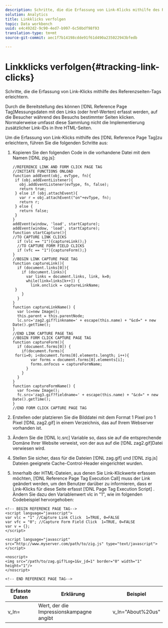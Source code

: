 ```yaml
---
description: Schritte, die die Erfassung von Link-Klicks mithilfe des Referenzseiten-Tags erleichtern.
solution: Analytics
title: Linkklicks verfolgen
topic: Data workbench
uuid: e4c492d2-9c90-4ed7-b997-6c50bdf98f93
translation-type: tm+mt
source-git-commit: aec1f7b14198cdde91f61d490a235022943bfedb

---
```



# Linkklicks verfolgen{#tracking-link-clicks}

Schritte, die die Erfassung von Link-Klicks mithilfe des Referenzseiten-Tags erleichtern.

Durch die Bereitstellung des können [!DNL Reference Page Tag]Messungsdaten mit den Links (oder href-Werten) erfasst werden, auf die Besucher während des Besuchs bestimmter Seiten klicken. Normalerweise umfasst diese Sammlung nicht die Implementierung zusätzlicher Link-IDs in Ihre HTML-Seiten.

Um die Erfassung von Link-Klicks mithilfe des [!DNL Reference Page Tag]zu erleichtern, führen Sie die folgenden Schritte aus:

1. Kopieren Sie den folgenden Code in die vorhandene Datei mit dem Namen [!DNL zig.js]:

   ```
   //REFERENCE LINK AND FORM CLICK PAGE TAG 
   //INITIATE FUNCTIONS ONLOAD 
   function addEvent(obj, evType, fn){  
    if (obj.addEventListener){  
      obj.addEventListener(evType, fn, false);  
      return true;  
    } else if (obj.attachEvent){  
      var r = obj.attachEvent("on"+evType, fn);  
      return r;  
    } else {  
      return false;  
    }  
   } 
   addEvent(window, 'load', startCapture); 
   addEvent(window, 'load', startCapture); 
   function startCapture(){ 
   //TO CAPTURE LINK CLICKS 
     if (vlc == "1"){captureLink();} 
     //TO CAPTURE FORM FIELD CLICKS 
     if (vfc == "1"){captureForm();} 
   } 
   //BEGIN LINK CAPTURE PAGE TAG 
   function captureLink(){ 
     if (document.links[0]){ 
       if (document.links){ 
         var links = document.links, link, k=0; 
         while(link=links[k++]) { 
           link.onclick = captureLinkName; 
    } 
       } 
     } 
   } 
   function captureLinkName() { 
     var lc=new Image(); 
     this.parent = this.parentNode; 
     lc.src='zag2.gif?linkname=' + escape(this.name) + "&cd=" + new Date().getTime(); 
   } 
   //END LINK CAPTURE PAGE TAG 
   //BEGIN FORM CLICK CAPTURE PAGE TAG 
   function captureForm(){ 
     if (document.forms[0]) { 
       if(document.forms){ 
    for(i=0; i<document.forms[0].elements.length; i++){ 
           var forms = document.forms[0].elements[i]; 
           forms.onfocus = captureFormName; 
         } 
       } 
     } 
   } 
   function captureFormName() { 
     var fc=new Image(); 
     fc.src='zag3.gif?fieldname=' + escape(this.name) + "&cd=" + new Date().getTime(); 
   } 
   //END FORM CLICK CAPTURE PAGE TAG
   ```

1. Erstellen oder platzieren Sie die Bilddatei mit dem Format 1 Pixel pro 1 Pixel [!DNL zag2.gif] in einem Verzeichnis, das auf Ihrem Webserver vorhanden ist.
1. Ändern Sie die [!DNL lc.src] Variable so, dass sie auf die entsprechende Domäne Ihrer Website verweist, von der aus auf die [!DNL zag2.gif]Datei verwiesen wird.

1. Stellen Sie sicher, dass für die Dateien [!DNL zag.gif] und [!DNL zig.js] Dateien geeignete Cache-Control-Header eingerichtet wurden.

1. Innerhalb der HTML-Dateien, aus denen Sie Link-Klickwerte erfassen möchten, [!DNL Reference Page Tag Execution Call] muss der Link geändert werden, um den Benutzer darüber zu informieren, dass er Link-Klicks für diese Seite erfasst [!DNL Page Tag Execution Script] . Ändern Sie dazu den Variablenwert vlc in &quot;1&quot;, wie im folgenden Codebeispiel hervorgehoben:

```
<!-- BEGIN REFERENCE PAGE TAG--> 
<script language="javascript"> 
var vlc = "1" //Capture Link Click  1=TRUE, 0=FALSE 
var vfc = "0"; //Capture Form Field Click  1=TRUE, 0=FALSE 
var v = {}; 
</script> 
 
<script language="javascript" src=”http://www.myserver.com/path/to/zig.js" type="text/javascript"></script> 
 
<noscript> 
<img src="/path/to/zag.gif?Log=1&v_jd=1" border="0" width="1" height="1"/> 
</noscript> 
 
<!-- END REFERENCE PAGE TAG-->
```

| Erfasste Daten | Erklärung | Beispiel |
|---|---|---|
| v_ln= | Wert, der die Impressionskampagne angibt | v_ln=&quot;About%20us&quot; |

